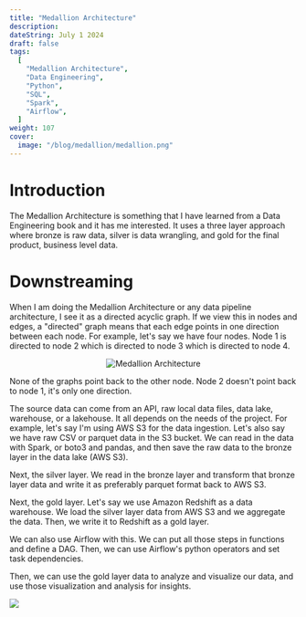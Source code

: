 ```yaml
---
title: "Medallion Architecture"
description:
dateString: July 1 2024
draft: false
tags:
  [
    "Medallion Architecture",
    "Data Engineering",
    "Python",
    "SQL",
    "Spark",
    "Airflow",
  ]
weight: 107
cover:
  image: "/blog/medallion/medallion.png"
---
```


# Introduction

The Medallion Architecture is something that I have learned from a Data Engineering book and it has me interested. It uses a three layer approach where bronze is raw data, silver is data wrangling, and gold for the final product, business level data.

# Downstreaming

When I am doing the Medallion Architecture or any data pipeline architecture, I see it as a directed acyclic graph. If we view this in nodes and edges, a "directed" graph means that each edge points in one direction between each node. For example, let's say we have four nodes. Node 1 is directed to node 2 which is directed to node 3 which is directed to node 4.

<!-- ![](/blog/medallion/directed_graphs.png) -->
<div style="text-align: center;">
  <img src="/blog/medallion/directed_graphs.png" alt="Medallion Architecture">
</div>

None of the graphs point back to the other node. Node 2 doesn't point back to node 1, it's only one direction.

The source data can come from an API, raw local data files, data lake, warehouse, or a lakehouse. It all depends on the needs of the project. For example, let's say I'm using AWS S3 for the data ingestion. Let's also say we have raw CSV or parquet data in the S3 bucket. We can read in the data with Spark, or boto3 and pandas, and then save the raw data to the bronze layer in the data lake (AWS S3).

Next, the silver layer. We read in the bronze layer and transform that bronze layer data and write it as preferably parquet format back to AWS S3.

Next, the gold layer. Let's say we use Amazon Redshift as a data warehouse. We load the silver layer data from AWS S3 and we aggregate the data. Then, we write it to Redshift as a gold layer.

We can also use Airflow with this. We can put all those steps in functions and define a DAG. Then, we can use Airflow's python operators and set task dependencies.

Then, we can use the gold layer data to analyze and visualize our data, and use those visualization and analysis for insights.

![](/blog/medallion/medallion2.png)

